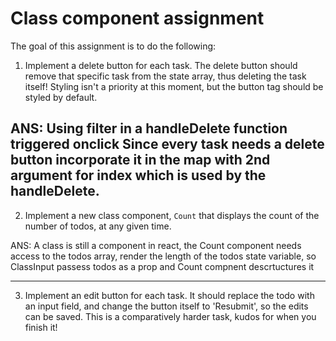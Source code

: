 # Class component assignment

The goal of this assignment is to do the following:

1.  Implement a delete button for each task. The delete button should remove that specific task from the state array, thus deleting the task itself! Styling isn't a priority at this moment, but the button tag should be styled by default.

ANS: Using filter in a handleDelete function triggered onclick
        Since every task needs a delete button incorporate it in the map with 2nd argument for index which is used by the handleDelete.
------------------------------------------------------------------------------

2.  Implement a new class component, `Count` that displays the count of the number of todos, at any given time.

ANS: A class is still a component in react, the Count component needs access to the todos array, render the length of the todos state variable, so ClassInput passess todos as a prop and Count compnent descrtuctures it

------------------------------------------------------------------------------

3.  Implement an edit button for each task. It should replace the todo with an input field, and change the button itself to 'Resubmit', so the edits can be saved. This is a comparatively harder task, kudos for when you finish it!
